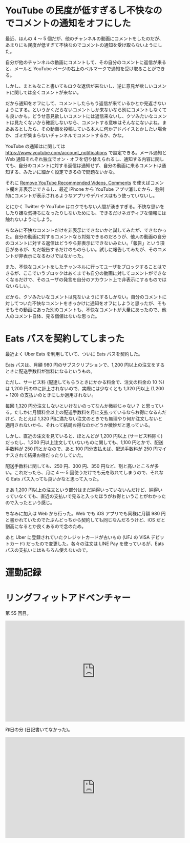 # YouTube の民度が低すぎるし不快なのでコメントの通知をオフにした
最近、ほんの 4 〜 5 個だが、他のチャンネルの動画にコメントをしたのだが、あまりにも民度が低すぎて不快なのでコメントの通知を受け取らないようにした。

自分が他のチャンネルの動画にコメントして、その自分のコメントに返信が来ると、メールと YouTube ページの右上のベルマークで通知を受け取ることができる。

しかし、まともなこと書いてもロクな返信が来ないし、逆に意見が欲しいコメントに関しては全くコメントが来ない。

だから通知をオフにして、コメントしたらもう返信が来ているかとか見返さないようにする。というかくだらないコメントしか来ないなら別にコメントしなくても良いかも。どうせ意見欲しいコメントには返信来ないし、クソみたいなコメントは見たくないから確認しないなら、コメントする意味はそんなにないよね。まああるとしたら、その動画を投稿している本人に何かアドバイスとかしたい場合か、ゴミが集まらないチャンネルでコメントするか、かな。

YouTube の通知はに関しては https://www.youtube.com/account_notifications で設定できる。メール通知と Web 通知それぞれ独立でオン・オフを切り替えられるし、通知する内容に関しても、自分のコメントに対する返信は通知せず、自分の動画に来るコメントは通知する、みたいに細かく設定できるので問題ないかな。

それに [Remove YouTube Recommended Videos, Comments](https://chrome.google.com/webstore/detail/remove-youtube-recommende/khncfooichmfjbepaaaebmommgaepoid) を使えばコメント欄を非表示にできるし、最近 iPhone から YouTube アプリ消したから、強制的にコメントが表示されるようなアプリやデバイスはもう使っていないし。

とにかく Twitter や YouTube はロクでもない人間が湧きすぎる。不快な思いをしたり嫌な気持ちになったりしないためにも、できるだけネガティブな情報には触れないようにしよう。

ちなみに不快なコメントだけを非表示にできないかと試してみたが、できなかった。自分の動画に対するコメントなら対処できるのだろうが、他人の動画の自分のコメントに対する返信はどうやら非表示にできないみたい。「報告」という項目があるが、ただ報告するだけのものらしい。試しに報告してみたが、そのコメントが非表示になるわけではなかった。

また、不快なコメントをしたチャンネルに行ってユーザをブロックすることはできるが、ここでいうブロックはあくまでも自分の動画に対してコメントができなくなるだけで、そのユーザの発言を自分のアカウント上で非表示にするものではないらしい。

だから、クソみたいなコメントは見ないようにするしかない。自分のコメントに対してついた不快なコメントをきっかけに通知をオフにしようと思ったが、そもそもその動画にあった別のコメントも、不快なコメントが大量にあったので、他人のコメント自体、見る価値はないな思った。

# Eats パスを契約してしまった
最近よく Uber Eats を利用していて、ついに Eats パスを契約した。

Eats パスは、月額 980 円のサブスクリプションで、1,200 円以上の注文をするときに配送手数料が無料になるというもの。

ただし、サービス料 (配達してもらうときにかかる料金で、注文の料金の 10 %) は 1,200 円の中に計上されないので、実際には少なくとも 1,320 円以上 (1,200 + 120) の支払いのときにしか適用されない。

毎回 1,320 円分注文しないといけないのってなんか微妙じゃない？ と思っている。たしかに月額料金以上の配送手数料を月に支払っているならお得になるんだけど、たとえば 1,320 円に満たない注文のときでも無理やり何か注文しないと適用されないから、それって結局お得なのかどうか微妙だと思っている。

しかし、直近の注文を見ていると、ほとんどが 1,200 円以上 (サービス料除く) だったし、1,200 円以上注文していないものに関しても、1,100 円とかで、配送手数料が 250 円とかなので、あと 100 円分支払えば、配送手数料が 250 円マイナスされて結果お得だったりしていた。

配送手数料に関しても、250 円、300 円、350 円など、割と高いところが多い。これだったら、月に 4 〜 5 回使うだけでも元を取れてしまうので、それなら Eats パス入っても良いかなと思って入った。

まあ 1,200 円以上の注文という部分はまだ納得いっていないんだけど、納得いっていなくても、直近の支払いで見ると入ったほうがお得ということがわかったので入ったという感じ。

ちなみに加入は Web から行った。Web でも iOS アプリでも同様に月額 980 円と書かれていたのでたぶんどっちから契約しても同じなんだろうけど、iOS だと割高になるとか良くあるので念のため。

あと Uber に登録されていたクレジットカードが古いもの (UFJ の VISA デビットカード) だったので変更した。各々の注文は LINE Pay を使っているが、Eats パスの支払いにはもちろん使えないので。



# 運動記録
# リングフィットアドベンチャー
第 55 回目。

<iframe width="560" height="315" src="https://www.youtube.com/embed/ybC-f6gDq-o" frameborder="0" allow="accelerometer; autoplay; clipboard-write; encrypted-media; gyroscope; picture-in-picture" allowfullscreen></iframe>

昨日の分 (日記書いてなかった)。

<iframe width="560" height="315" src="https://www.youtube.com/embed/gU-YtDQZ3tI" frameborder="0" allow="accelerometer; autoplay; clipboard-write; encrypted-media; gyroscope; picture-in-picture" allowfullscreen></iframe>
